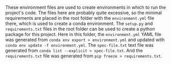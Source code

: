 These environment files are used to create environments in which to run the project's code.  The files here are probably quite excessive, so the minimal requirements are placed in the root folder with the `environment.yml` file there, which is used to create a conda environment.  The `setup.py` and `requirements.txt` files in the root folder can be used to create a python package for this project.  Here in this folder, the `environment.yml` YAML file was generated from `conda env export > environment.yml` and updated with `conda env update -f environment.yml`.  The `spec-file.txt` text file was generated from `conda list --explicit > spec-file.txt`.  And the `requirements.txt` file was generated from `pip freeze > requirements.txt`.
